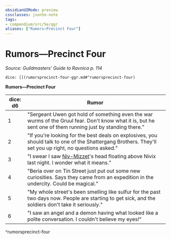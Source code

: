 ```yaml
---
obsidianUIMode: preview
cssclasses: json5e-note
tags:
- compendium/src/5e/ggr
aliases: ["Rumors—Precinct Four"]
---
```

# Rumors—Precinct Four
*Source: Guildmasters' Guide to Ravnica p. 114* 

`dice: [](rumorsprecinct-four-ggr.md#^rumorsprecinct-four)`

**Rumors—Precinct Four**

| dice: d6 | Rumor |
|----------|-------|
| 1 | "Sergeant Uwen got hold of something even the war wurms of the Gruul fear. Don't know what it is, but he sent one of them running just by standing there." |
| 2 | "If you're looking for the best deals on explosives, you should talk to one of the Shattergang Brothers. They'll set you up right, no questions asked." |
| 3 | "I swear I saw [Niv-Mizzet](z_compendium/bestiary/npc/niv-mizzet-ggr.md)'s head floating above Nivix last night. I wonder what it means." |
| 4 | "Beria over on Tin Street just put out some new curiosities. Says they came from an expedition in the undercity. Could be magical." |
| 5 | "My whole street's been smelling like sulfur for the past two days now. People are starting to get sick, and the soldiers don't take it seriously." |
| 6 | "I saw an angel and a demon having what looked like a polite conversation. I couldn't believe my eyes!" |
^rumorsprecinct-four